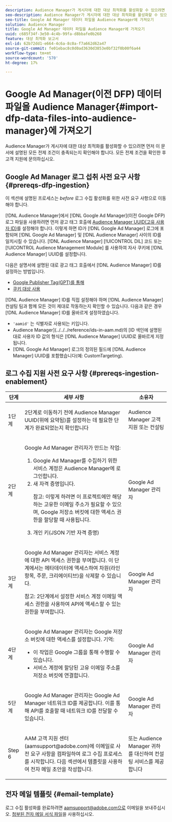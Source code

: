 ```yaml
---
description: Audience Manager가 게시자에 대한 대상 최적화를 활성화할 수 있으려면 먼저 이 문서에 설명된 모든 전제 조건이 충족되는지 확인해야 합니다. 모든 전제 조건을 확인한 후 고객 지원에 문의하십시오.
seo-description: Audience Manager가 게시자에 대한 대상 최적화를 활성화할 수 있으려면 먼저 이 문서에 설명된 모든 전제 조건이 충족되는지 확인해야 합니다. 모든 전제 조건을 확인한 후 고객 지원에 문의하십시오.
seo-title: Google Ad Manager 데이터 파일을 Audience Manager에 가져오기
solution: Audience Manager
title: Google Ad Manager 데이터 파일을 Audience Manager에 가져오기
uuid: c685f34f-3e50-4c4b-99fa-d8bbafe0b268
feature: 대상 최적화 보고서
exl-id: 62b72dd1-e664-4c6a-8c0a-f7a662d62a47
source-git-commit: fe01ebac8c0d0ad3630d3853e0bf32f0b00f6a44
workflow-type: tm+mt
source-wordcount: '570'
ht-degree: 17%

---
```


# Google Ad Manager(이전 DFP) 데이터 파일을 Audience Manager{#import-dfp-data-files-into-audience-manager}에 가져오기

Audience Manager가 게시자에 대한 대상 최적화를 활성화할 수 있으려면 먼저 이 문서에 설명된 모든 전제 조건이 충족되는지 확인해야 합니다. 모든 전제 조건을 확인한 후 고객 지원에 문의하십시오.

## Google Ad Manager 로그 섭취 사전 요구 사항 {#prereqs-dfp-ingestion}

이 섹션에 설명된 프로세스는 *before* 로그 수집 활성화를 위한 사전 요구 사항으로 이동해야 합니다.

[!DNL Audience Manager]에서 [!DNL Google Ad Manager](이전 Google DFP) 로그 파일을 사용하려면 먼저 광고 태그 호출에 [Audience Manager UUID(고유 사용자 ID)](../../../reference/ids-in-aam.md)를 설정해야 합니다. 이렇게 하면 ID가 [!DNL Google Ad Manager] 로그에 포함되며 [!DNL Google Ad Manager] 및 [!DNL Audience Manager] 사이의 ID를 일치시킬 수 있습니다. [!DNL Audience Manager] [!UICONTROL DIL] 코드 또는 [!UICONTROL Audience Management Module] 를 사용하여 자사 쿠키에 [!DNL Audience Manager] UUID를 설정합니다.

다음은 설명서에 설명된 대로 광고 태그 호출에서 [!DNL Audience Manager] ID를 설정하는 방법입니다.

* [Google Publisher Tag(GPT)를 통해](../../../integration/gpt-aam-destination/gpt-aam-modify-api.md)
* [쿠키 대상 사용](../../../integration/gpt-aam-destination/gpt-aam-create-destination.md)

[!DNL Audience Manager] ID를 직접 설정해야 하며 [!DNL Audience Manager] 컨설팅 팀과 함께 모든 것이 제대로 작동하는지 확인할 수 있습니다. 다음과 같은 경우 [!DNL Audience Manager] ID를 올바르게 설정하였습니다.

* `'aamid'` 는 식별자로 사용되는 키입니다.
* Audience Manager](../../../reference/ids-in-aam.md)의 [ID 색인에 설명된 대로 사용자 ID 값의 형식은 [!DNL Audience Manager] UUID로 올바르게 지정됩니다.
* [!DNL Google Ad Manager] 로그의 정의된 필드에 [!DNL Audience Manager] UUID를 포함했습니다(예: CustomTargeting).

## 로그 수집 지원 사전 요구 사항 {#prereqs-ingestion-enablement}

<table id="table_C980A9F9B0FB4157B4908A64768B1571"> 
 <thead> 
  <tr> 
   <th colname="col1" class="entry"> 단계 </th> 
   <th colname="col2" class="entry"> 세부 사항 </th> 
   <th colname="col3" class="entry"> 소유자 </th> 
  </tr> 
 </thead>
 <tbody> 
  <tr> 
   <td colname="col1"> <p>1단계 </p> </td> 
   <td colname="col2"> <p>2단계로 이동하기 전에 <span class="keyword"> Audience Manager</span> UUID(위에 요약됨)를 설정하는 데 필요한 단계가 완료되었는지 확인합니다 </p> </td> 
   <td colname="col3"> <p><span class="keyword"> Audience </span> Manager 고객 지원 또는 컨설팅 </p> </td> 
  </tr> 
  <tr> 
   <td colname="col1"> <p>2단계 </p> </td> 
   <td colname="col2"> <p>Google Ad Manager 관리자가 만드는 작업: </p> <p> 
     <ol id="ol_FCFA9B11CFF948A488DF9CB298FC04C4"> 
      <li id="li_BC946EDCC3324578AEB64EDDA55B5ACA">Google Ad Manager를 수집하기 위한 서비스 계정은 <span class="keyword"> Audience Manager</span>에 로그인합니다. </li> 
      <li id="li_6B2FC7D73A3246419E55C004E17ACA25">새 자격 증명입니다. <p>참고: 이렇게 하려면 이 프로젝트에만 해당하는 고유한 이메일 주소가 필요할 수 있으며, Google 저장소 버킷에 대한 액세스 권한을 할당할 때 사용됩니다. </p> </li> 
      <li id="li_95444B9FD1B34659A9634814B262A681">개인 키(JSON 기반 자격 증명) </li> 
     </ol> </p> </td> 
   <td colname="col3"> <p>Google Ad Manager 관리자 </p> </td> 
  </tr> 
  <tr> 
   <td colname="col1"> <p>3단계 </p> </td> 
   <td colname="col2"> <p>Google Ad Manager 관리자는 서비스 계정에 대한 API 액세스 권한을 부여합니다. 이 단계에서는 메타데이터에 액세스하여 차원(라인 항목, 주문, 크리에이티브)을 삭제할 수 있습니다. <p>참고: 2단계에서 설정한 서비스 계정 이메일 액세스 권한을 사용하여 API에 액세스할 수 있는 권한을 부여합니다. </p> </p> </td> 
   <td colname="col3"> <p>Google Ad Manager 관리자 </p> </td> 
  </tr> 
  <tr> 
   <td colname="col1"> <p>4단계 </p> </td> 
   <td colname="col2"> <p>Google Ad Manager 관리자는 Google 저장소 버킷에 대한 액세스를 설정합니다. 기억: </p> <p> 
     <ul id="ul_3E8DCC73454243D998BD9024D0966A4E"> 
      <li id="li_3691DBD28006412288458175F75873C6">이 작업은 Google 그룹을 통해 수행할 수 있습니다. </li> 
      <li id="li_4774806B263245CEAAAB89BD2AA7F23F">서비스 계정에 할당된 고유 이메일 주소를 저장소 버킷에 연결합니다. </li> 
     </ul> </p> </td> 
   <td colname="col3"> <p>Google Ad Manager 관리자 </p> </td> 
  </tr> 
  <tr> 
   <td colname="col1"> <p>5단계 </p> </td> 
   <td colname="col2"> <p>Google Ad Manager 관리자는 Google Ad Manager 네트워크 ID를 제공합니다. 이를 통해 API를 호출할 때 네트워크 ID를 전달할 수 있습니다. </p> </td> 
   <td colname="col3"> <p>Google Ad Manager 관리자 </p> </td> 
  </tr> 
  <tr> 
   <td colname="col1"> <p>Step 6 </p> </td> 
   <td colname="col2"> <p>AAM 고객 지원 센터(aamsupport@adobe.com)에 이메일로 사전 요구 사항을 컴파일하여 로그 수집 프로세스를 시작합니다. 다음 섹션에서 템플릿을 사용하여 전자 메일 초안을 작성합니다. </p> </td> 
   <td colname="col3"> <p>또는 <span class="keyword"> Audience Manager</span> 귀하를 대신하여 컨설팅 서비스를 제공합니다 </p> </td> 
  </tr> 
 </tbody> 
</table>

## 전자 메일 템플릿 {#email-template}

로그 수집 활성화를 완료하려면 aamsupport@adobe.com으로 이메일을 보내주십시오. [첨부된 전자 메일 서식 파일](assets/enable_dfp_ingestion.txt)을 사용하십시오.
